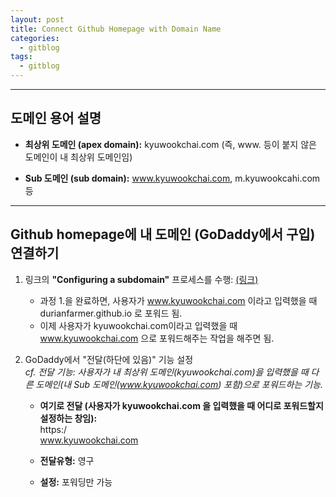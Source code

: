 ```yaml
---
layout: post
title: Connect Github Homepage with Domain Name
categories:  
  - gitblog
tags:
  - gitblog
---
```


___

## 도메인 용어 설명
- **최상위 도메인 (apex domain):** kyuwookchai.com (즉, www. 등이 붙지 않은 도메인이 내 최상위 도메인임)

- **Sub 도메인 (sub domain):** www.kyuwookchai.com, m.kyuwookcahi.com 등

___

## Github homepage에 내 도메인 (GoDaddy에서 구입) 연결하기
1. 링크의 **"Configuring a subdomain"** 프로세스를 수행: [(링크)](https://docs.github.com/en/pages/configuring-a-custom-domain-for-your-github-pages-site/managing-a-custom-domain-for-your-github-pages-site)

	- 과정 1.을 완료하면, 사용자가 www.kyuwookchai.com 이라고 입력했을 때 durianfarmer.github.io 로 포워드 됨.
	- 이제 사용자가 kyuwookchai.com이라고 입력했을 때 www.kyuwookchai.com 으로 포워드해주는 작업을 해주면 됨.
	
2. GoDaddy에서 "전달(하단에 있음)" 기능 설정<br>
*cf. 전달 기능:  사용자가 내 최상위 도메인(kyuwookchai.com)을 입력했을 때 다른 도메인(내 Sub 도메인(www.kyuwookchai.com) 포함)으로 포워드하는 기능.*
	
    - **여기로 전달 (사용자가 kyuwookchai.com 을 입력했을 때 어디로 포워드할지 설정하는 창임):** <br>
        https:/ <br>
        www.kyuwookchai.com <br>
		
    - **전달유형:** 영구
    - **설정:** 포워딩만 가능
